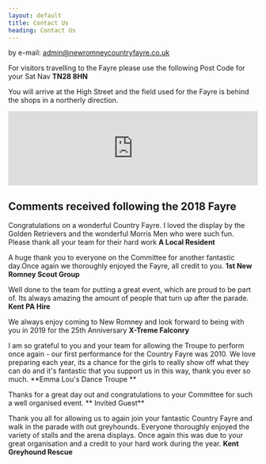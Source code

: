 ```yaml
---
layout: default
title: Contact Us
heading: Contact Us
---
```

by e-mail: [admin@newromneycountryfayre.co.uk](mailto:info@newromneycountryfayre.co.uk)

For visitors travelling to the Fayre please use the following Post Code for your Sat Nav **TN28 8HN**

You will arrive at the High Street and the field used for the Fayre is behind the shops in a northerly direction.

<div class="embed-responsive embed-responsive-16by9">
  <iframe width="100%" height="auto" frameborder="0" scrolling="no" marginheight="0" marginwidth="0" src="https://www.google.com/maps/embed?pb=!1m18!1m12!1m3!1d2511.5924330019193!2d0.9380114155413677!3d50.98672365645944!2m3!1f0!2f0!3f0!3m2!1i1024!2i768!4f13.1!3m3!1m2!1s0x47dee872b8b294fb%3A0x82de491e46b25755!2sNew+Romney+Country+Fayre!5e0!3m2!1sen!2suk!4v1468939443016"></iframe>
</div>

## Comments received following the 2018 Fayre

Congratulations on a wonderful Country Fayre.  I loved the display by the Golden Retrievers and the wonderful Morris Men who were such fun.  Please thank all your team for their hard work                                                                                   **A Local Resident**

A huge thank you to everyone on the Committee for another fantastic day.Once again we thoroughly enjoyed the Fayre, all credit to you.          **1st New Romney Scout Group**

Well done to the team for putting a great event, which are proud to be part of.  Its always amazing the amount of people that turn up after the parade.          **Kent PA Hire**

We always enjoy coming to New Romney and look forward to being with you in 2019 for the 25th Anniversary                                                                              **X-Treme Falconry**

I am so grateful to you and your team for allowing the Troupe to perform once again - our first performance for the Country Fayre was 2010.  We love preparing each year, its a chance for the girls to really show off what they can do and it's fantastic that you support us in this way, thank you ever so much.                   **Emma Lou's Dance Troupe                                            **

Thanks for a great day out and congratulations to your Committee for such a well organised event.                                                                                          ** Invited Guest**

Thank you all for allowing us to again join your fantastic Country Fayre and walk in the parade with out greyhounds.  Everyone thoroughly enjoyed the variety of stalls and the arena displays.  Once again this was due to your great organisation and a credit to your hard work during the year.                                                        **Kent Greyhound Rescue**



>
